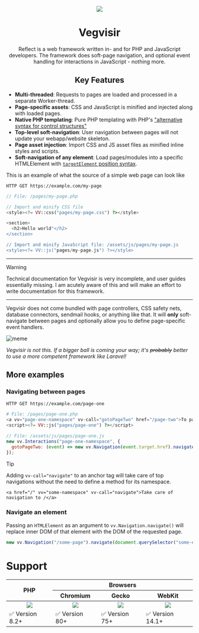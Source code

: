 <p align="center">
<img src="https://github.com/VictorWesterlund/vegvisir/assets/35688133/4c33189e-eb70-4dab-82ae-8f0f404e1a0a"
</p>
<h1 align="center">Vegvisir</h1>
<p align="center">Reflect is a web framework written in- and for PHP and JavaScript developers. The framework does soft-page navigation, and optional event handling for interactions in JavaScript - nothing more.</p>

<h2 align="center">Key Features</h2>

- **Multi-threaded**: Requests to pages are loaded and processed in a separate Worker-thread.
- **Page-specific assets**: CSS and JavaScript is minified and injected along with loaded pages.
- **Native PHP templating**: Pure PHP templating with PHP's ["alternative syntax for control structures"](https://www.php.net/manual/en/control-structures.alternative-syntax.php)
- **Top-level soft-navigation**: User navigation between pages will not update your webapp/website skeleton.
- **Page asset injection**: Import CSS and JS asset files as minified inline styles and scripts.
- **Soft-navigation of any element**: Load pages/modules into a specific HTMLElement with [`targetElement` position syntax](https://developer.mozilla.org/en-US/docs/Web/API/Element/insertAdjacentElement#position).

This is an example of what the source of a simple web page can look like

```
HTTP GET https://example.com/my-page
```
```php
// File: /pages/my-page.php

// Import and minify CSS file
<style><?= VV::css("pages/my-page.css") ?></style>

<section>
  <h2>Hello world"</h2>
</section>

// Import and minify JavaScript file: /assets/js/pages/my-page.js
<style><?= VV::js("pages/my-page.js") ?></style>
```

---

> [!WARNING]
> Technical documentation for Vegvisir is very incomplete, and user guides essentially missing. I am acutely aware of this and will make an effort to write documentation for this framework.

---

Vegvisir does not come bundled with page controllers, CSS safety nets, database connectors, sendmail hooks, or anything like that. It will **only** soft-navigate between pages and optionally allow you to define page-specific event handlers.

![meme](https://user-images.githubusercontent.com/35688133/204326222-236a71be-5ea3-4653-8caa-6f6cfcd0d0d6.png)

*Vegvisir is not this. If a bigger ball is coming your way; it's ~~probably~~ better to use a more competent framework like Laravel!*

## More examples

### Navigating between pages
```
HTTP GET https://example.com/page-one
```
```php
# File: /pages/page-one.php
<a vv="page-one-namespace" vv-call="gotoPageTwo" href="/page-two">To page two</a>
<script><?= VV::js("pages/page-one") ?></script>
```
```js
// File: /assets/js/pages/page-one.js
new vv.Interactions("page-one-namespace", {
  gotoPageTwo: (event) => new vv.Navigation(event.target.href).navigate();
});
```

> [!TIP]
> Adding `vv-call="navigate"` to an anchor tag will take care of top navigations without the need to define a method for its namespace.
> 
> `<a href="/" vv="some-namespace" vv-call="navigate">Take care of navigation to /</a>`

### Navigate an element

Passing an `HTMLElement` as an argument to `vv.Navigation.navigate()` will replace inner DOM of that element with the DOM of the requested page.

```js
new vv.Navigation("/some-page").navigate(document.querySelector("some-element")); // Replaces the inner DOM of <some-element> with the DOM of /some-page
```

# Support

<table>
  <thead>
    <tr>
      <th rowspan="2">PHP</th>
      <th colspan="3">Browsers</th>
    </tr>
    <tr align="center">
      <th>Chromium</th>
      <th>Gecko</th>
      <th>WebKit</th>
    </tr>
  </thead>
  <tbody>
    <tr align="center">
      <td><img src="https://github.com/VictorWesterlund/vegvisir/assets/35688133/a1a78138-5cef-4ba1-8dca-928eb32ebe9d"/></td>
      <td><img src="https://user-images.githubusercontent.com/35688133/230028928-dca1467d-8c63-4e69-9524-78e5751eaf24.png"/></td>
      <td><img src="https://user-images.githubusercontent.com/35688133/230029200-624d0126-9640-4b78-9eb5-a2e4be4e51be.png"/></td>
      <td><img src="https://user-images.githubusercontent.com/35688133/230029381-e7162ba1-e9ef-4b34-803f-043b5d16d365.png"/></td>
    </tr>
    <tr>
      <td>✅ Version 8.2+</td>
      <td>✅ Version 80+</td>
      <td>✅ Version 75+</td>
      <td>✅ Version 14.1+</td>
    </tr>
  </tbody>
</table>
